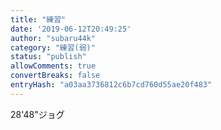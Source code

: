 ```yaml
---
title: "練習"
date: '2019-06-12T20:49:25'
author: "subaru44k"
category: "練習(弱)"
status: "publish"
allowComments: true
convertBreaks: false
entryHash: "a03aa3736812c6b7cd760d55ae20f483"
---
```

28'48"ジョグ
